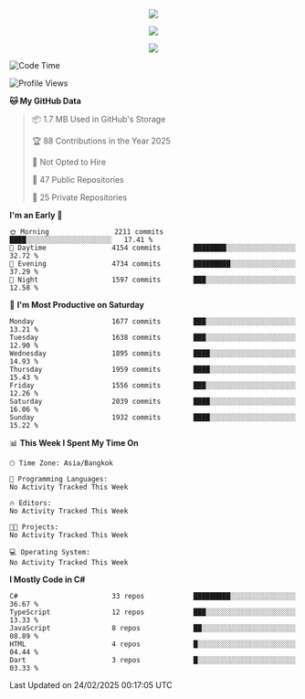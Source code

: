 <p align="center">
  <a href="say-hi.gif"> 
    <img align="center" src="say-hi.gif"/>
  </a>
</p>
<p align="center">
  <a href="https://github.com/htthinh1999">
    <img align="center" src="https://github-readme-stats-kappa-pink.vercel.app/api?username=htthinh1999&show_icons=true&count_private=true&theme=dracula"/>
  </a>
</p>
<p align="center">
  <a href="https://github.com/htthinh1999">
    <img src="https://github-readme-stats-kappa-pink.vercel.app/api/top-langs/?username=htthinh1999&layout=compact&langs_count=6&count_private=true&hide=tsql,hlsl,glsl,shaderlab&theme=dracula"/>
  </a>
</p>

<!--START_SECTION:waka-->
![Code Time](http://img.shields.io/badge/Code%20Time-0%20secs-blue)

![Profile Views](http://img.shields.io/badge/Profile%20Views-0-blue)

**🐱 My GitHub Data** 

> 📦 1.7 MB Used in GitHub's Storage 
 > 
> 🏆 88 Contributions in the Year 2025
 > 
> 🚫 Not Opted to Hire
 > 
> 📜 47 Public Repositories 
 > 
> 🔑 25 Private Repositories 
 > 
**I'm an Early 🐤** 

```text
🌞 Morning                2211 commits        ████░░░░░░░░░░░░░░░░░░░░░   17.41 % 
🌆 Daytime                4154 commits        ████████░░░░░░░░░░░░░░░░░   32.72 % 
🌃 Evening                4734 commits        █████████░░░░░░░░░░░░░░░░   37.29 % 
🌙 Night                  1597 commits        ███░░░░░░░░░░░░░░░░░░░░░░   12.58 % 
```
📅 **I'm Most Productive on Saturday** 

```text
Monday                   1677 commits        ███░░░░░░░░░░░░░░░░░░░░░░   13.21 % 
Tuesday                  1638 commits        ███░░░░░░░░░░░░░░░░░░░░░░   12.90 % 
Wednesday                1895 commits        ████░░░░░░░░░░░░░░░░░░░░░   14.93 % 
Thursday                 1959 commits        ████░░░░░░░░░░░░░░░░░░░░░   15.43 % 
Friday                   1556 commits        ███░░░░░░░░░░░░░░░░░░░░░░   12.26 % 
Saturday                 2039 commits        ████░░░░░░░░░░░░░░░░░░░░░   16.06 % 
Sunday                   1932 commits        ████░░░░░░░░░░░░░░░░░░░░░   15.22 % 
```


📊 **This Week I Spent My Time On** 

```text
🕑︎ Time Zone: Asia/Bangkok

💬 Programming Languages: 
No Activity Tracked This Week

🔥 Editors: 
No Activity Tracked This Week

🐱‍💻 Projects: 
No Activity Tracked This Week

💻 Operating System: 
No Activity Tracked This Week
```

**I Mostly Code in C#** 

```text
C#                       33 repos            █████████░░░░░░░░░░░░░░░░   36.67 % 
TypeScript               12 repos            ███░░░░░░░░░░░░░░░░░░░░░░   13.33 % 
JavaScript               8 repos             ██░░░░░░░░░░░░░░░░░░░░░░░   08.89 % 
HTML                     4 repos             █░░░░░░░░░░░░░░░░░░░░░░░░   04.44 % 
Dart                     3 repos             █░░░░░░░░░░░░░░░░░░░░░░░░   03.33 % 
```




 Last Updated on 24/02/2025 00:17:05 UTC
<!--END_SECTION:waka-->
